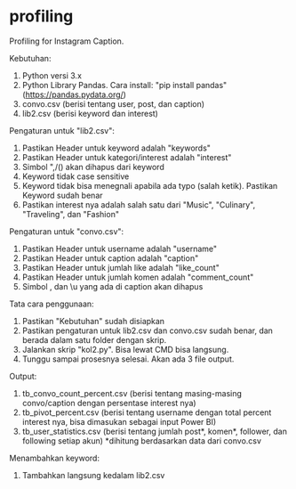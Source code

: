 # profiling
Profiling for Instagram Caption.

Kebutuhan:
1. Python versi 3.x
2. Python Library Pandas. Cara install: "pip install pandas" (https://pandas.pydata.org/)
3. convo.csv (berisi tentang user, post, dan caption)
4. lib2.csv (berisi keyword dan interest)


Pengaturan untuk "lib2.csv":
1. Pastikan Header untuk keyword adalah "keywords"
2. Pastikan Header untuk kategori/interest adalah "interest"
3. Simbol ",/() akan dihapus dari keyword
4. Keyword tidak case sensitive
5. Keyword tidak bisa menegnali apabila ada typo (salah ketik). Pastikan Keyword sudah benar
6. Pastikan interest nya adalah salah satu dari "Music", "Culinary", "Traveling", dan "Fashion"

Pengaturan untuk "convo.csv":
1. Pastikan Header untuk username adalah "username"
2. Pastikan Header untuk caption adalah "caption"
3. Pastikan Header untuk jumlah like adalah "like_count"
4. Pastikan Header untuk jumlah komen adalah "comment_count"
5. Simbol , dan \u yang ada di caption akan dihapus


Tata cara penggunaan:
1. Pastikan "Kebutuhan" sudah disiapkan
2. Pastikan pengaturan untuk lib2.csv dan convo.csv sudah benar, dan berada dalam satu folder dengan skrip.
3. Jalankan skrip "kol2.py". Bisa lewat CMD bisa langsung.
4. Tunggu sampai prosesnya selesai. Akan ada 3 file output.

Output:
1. tb_convo_count_percent.csv (berisi tentang masing-masing convo/caption dengan persentase interest nya)
2. tb_pivot_percent.csv (berisi tentang username dengan total percent interest nya, bisa dimasukan sebagai input Power BI)
3. tb_user_statistics.csv (berisi tentang jumlah post*, komen*, follower, dan following setiap akun)
*dihitung berdasarkan data dari convo.csv

Menambahkan keyword:
1. Tambahkan langsung kedalam lib2.csv
